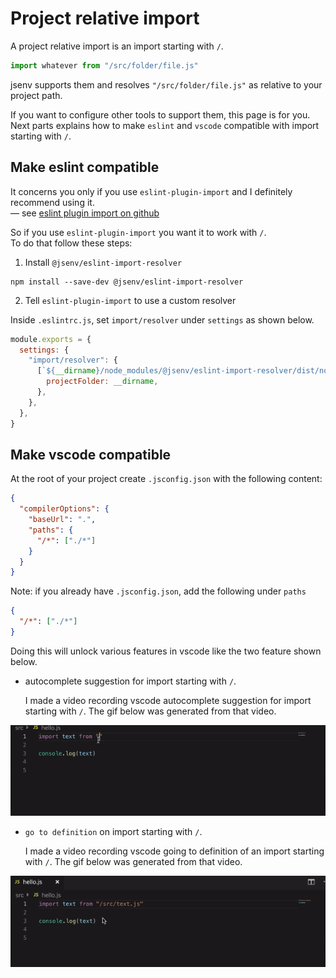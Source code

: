 # Project relative import

A project relative import is an import starting with `/`.<br />

```js
import whatever from "/src/folder/file.js"
```

jsenv supports them and resolves `"/src/folder/file.js"` as relative to your project path.<br />

If you want to configure other tools to support them, this page is for you. Next parts explains how to make `eslint` and `vscode` compatible with import starting with `/`.

## Make eslint compatible

It concerns you only if you use `eslint-plugin-import` and I definitely recommend using it.<br />
— see [eslint plugin import on github](https://github.com/benmosher/eslint-plugin-import)

So if you use `eslint-plugin-import` you want it to work with `/`.<br />
To do that follow these steps:

1. Install `@jsenv/eslint-import-resolver`

```shell
npm install --save-dev @jsenv/eslint-import-resolver
```

2. Tell `eslint-plugin-import` to use a custom resolver

Inside `.eslintrc.js`, set `import/resolver` under `settings` as shown below.

```js
module.exports = {
  settings: {
    "import/resolver": {
      [`${__dirname}/node_modules/@jsenv/eslint-import-resolver/dist/node/main.js`]: {
        projectFolder: __dirname,
      },
    },
  },
}
```

## Make vscode compatible

At the root of your project create `.jsconfig.json` with the following content:

```json
{
  "compilerOptions": {
    "baseUrl": ".",
    "paths": {
      "/*": ["./*"]
    }
  }
}
```

Note: if you already have `.jsconfig.json`, add the following under `paths`

```json
{
  "/*": ["./*"]
}
```

Doing this will unlock various features in vscode like the two feature shown below.

- autocomplete suggestion for import starting with `/`. <br />

  I made a video recording vscode autocomplete suggestion for import starting with `/`. The gif below was generated from that video.

![vscode autocomplete suggestion for project relative import recording](./vscode-autocomplete-suggestion-project-relative-import-recording.gif)

- `go to definition` on import starting with `/`.<br />

  I made a video recording vscode going to definition of an import starting with `/`. The gif below was generated from that video.

![vscode going to definition for a project relative import recording](./vscode-go-to-definition-project-relative-import.gif)
